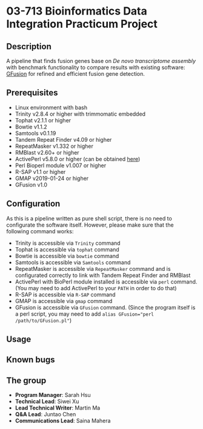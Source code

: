 # 03-713 Bioinformatics Data Integration Practicum Project

## Description
A pipeline that finds fusion genes base on *De novo transcriptome assembly* with benchmark functionality to compare results with existing software: [GFusion](https://github.com/xiaofengsong/GFusion) for refined and efficient fusion gene detection. 

## Prerequisites
* Linux environment with bash
* Trinity v2.8.4 or higher with trimmomatic embedded
* Tophat v2.1.1 or higher
* Bowtie v1.1.2
* Samtools v0.1.19
* Tandem Repeat Finder v4.09 or higher
* RepeatMasker v1.332 or higher
* RMBlast v2.60+ or higher
* ActivePerl v5.8.0 or higher (can be obtained [here](https://www.activestate.com/products/activeperl/))
* Perl Bioperl module v1.007 or higher
* R-SAP v1.1 or higher
* GMAP v2019-01-24 or higher
* GFusion v1.0

## Configuration
As this is a pipeline written as pure shell script, there is no need to configurate the software itself. However, please make sure that the following command works:

* Trinity is accessible via `Trinity` command
* Tophat is accessible via `tophat` command
* Bowtie is accessible via `bowtie` command
* Samtools is accessible via `Samtools` command
* RepeatMasker is accessible via `RepeatMasker` command and is configurated correctly to link with Tandem Repeat Finder and RMBlast
* ActivePerl with BioPerl module installed is accessible via `perl` command. (You may need to add ActivePerl to your `PATH` in order to do that)
* R-SAP is accessible via `R-SAP` command
* GMAP is accessible via `gmap` command
* GFusion is accessible via `GFusion` command. (Since the program itself is a perl script, you may need to add `alias GFusion="perl /path/to/GFusion.pl"`)

## Usage

## Known bugs

## The group
* **Program Manager**: Sarah Hsu
* **Technical Lead**: Siwei Xu
* **Lead Technical Writer**: Martin Ma
* **Q&A Lead**: Juntao Chen
* **Communications Lead**: Saina Mahera
